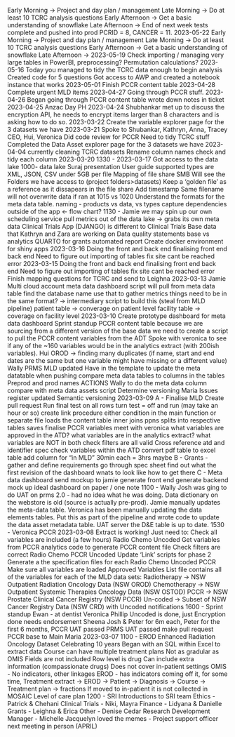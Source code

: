 Early Morning -> Project and day plan / management
Late Morning -> Do at least 10 TCRC analysis questions
Early Afternoon -> Get a basic understanding of snowflake
Late Afternoon ->
End of next week tests complete and pushed into prod
PCRID = 8, CANCER = 11.
2023-05-22 
Early Morning -> Project and day plan / management
Late Morning -> Do at least 10 TCRC analysis questions
Early Afternoon -> Get a basic understanding of snowflake
Late Afternoon ->
2023-05-19 
Check importing / managing very large tables in PowerBI, preprocessing? Permutation calculations?
2023-05-16 
Today you managed to tidy the TCRC data enough to begin analysis
Created code for 5 questions
Got access to AWP and created a notebook instance that works
2023-05-01 
Finish PCCR content table
2023-04-28 
Complete urgent MLD items
2023-04-27 
Going through PCCR stuff.
2023-04-26 
Began going through PCCR content table wrote down notes in ticket
2023-04-25 
Anzac Day PH
2023-04-24 
Shubhankar met up to discuss the encryption API, he needs to encrypt items larger than 8 characters and is asking how to do so.
2023-03-22 
Create the variable explorer page for the 3 datasets we have
2023-03-21 
Spoke to Shubankar, Kathryn, Anna, Tracey CEO, Hui, Veronica
Did code review for PCCR
Need to tidy TCRC stuff
Completed the Data Asset explorer page for the 3 datasets we have
2023-04-04 
currently cleaning TCRC datasets
Rename column names
check and tidy each column
2023-03-20 
1330 -
2023-03-17 
Got access to the data lake
1000- data lake
Suraj presentation
User guide
supported types are XML, JSON, CSV under 5GB per file
Mapping of file share SMB
Will see the Folders we have access to (project folders>datasets)
Keep a ‘golden file’ as a reference as it dissapears in the file share
Add timestamp
Same filename will not overwrite data if ran at 1015 vs 1020
Understand the formats for the meta data table.
naming - products vs data, vs types
capture dependencies outside of the app <- flow chart?
1130 - Jamie
we may spin up our own scheduling service
pull metrics out of the data lake -> grabs its own meta data
Clinical Trials App (DJANGO) is different to Clinical Trials Base data that Kathryn and Zara are working on
Data quality statements
base vs analytics
QUARTO for grants automated report
Create docker environment for shiny apps
2023-03-16 
Doing the front and back end finalising
front end
back end
Need to figure out importing of tables
fix site cant be reached error
2023-03-15 
Doing the front and back end finalising
front end
back end
Need to figure out importing of tables
fix site cant be reached error
Finish mapping questions for TCRC and send to Leighna
2023-03-13 
Jamie
Multi cloud account
meta data dashboard
script will pull from meta data table
find the database name
use that to gather metrics
things need to be in the same format? -> intermediary script to build this (steal from MLD pipeline)
patient table -> converage on patient level
facility table -> coverage on facility level
2023-03-10 
Create prototype dashboard for meta data dashboard
Sprint standup
PCCR content table
because we are sourcing from a different version of the base data we need to create a script to pull the PCCR content variables from the ADT
Spoke with veronica to see if any of the ~160 variables would be in the analytics extract (with 200ish variables).
Hui OROD -> finding many duplicates (if name, start and end dates are the same but one variable might have missing or a different value)
Wally
PRMS MLD updated
Have in the template to update the meta datatable when pushing
compare meta data tables to columns in the tables
Preprod and prod names
ACTIONS
Wally to do the meta data column compare with meta data assets script
Determine versioning
Maria
Issues register updated
Semantic versioning
2023-03-09 
A - Finalise MLD
Create pull request
Run final test on all rows
turn test = off and run (may take an hour or so)
create link procedure
either condition in the main function or separate file
loads the content table
inner joins ppns
splits into respective tables
saves
finalise PCCR variables
meet with veronica
what variables are approved in the ATD?
what variables are in the analytics extract?
what variables are NOT in both
check filters are all valid
Cross reference atd and identifier spec
check variables within the ATD
convert pdf table to excel table
add column for “in MLD”
30min each = 3hrs maybe
B - Grants - gather and define requirements
go through spec sheet
find out what the first revision of the dashboard wnats to look like
how to get there
C - Meta data dashboard
send mockup to jamie
generate front end
generate backend
mock up ideal dashboard on paper / one note
1100 - Wally
Josh was ging to do UAT on prms 2.0 - had no idea what he was doing. Data dictionary on the webstore is old (source is actually pre-prod). Jamie manually updates the meta-data table. Veronica has been manually updating the data elements tables. Put this as part of the pipeline and wrote code to update the data asset metadata table. UAT server the D&E table is up to date.
1530 - Veronica PCCR
2023-03-08 
Extract is working! Just need to:
Check all variables are included (a few hours)
Radio
Chemo
Uncoded
Get variables from PCCR analytics code to generate PCCR content file
Check filters are correct
Radio
Chemo
PCCR
Uncoded
Update ‘Link’ scripts for phase 2
Generate a the specification files for each
Radio
Chemo
Uncoded
PCCR
Make sure all variables are loaded
Approved Variables List file contains all of the variables for each of the MLD data sets:
Radiotherapy -> NSW Outpatient Radiation Oncology Data (NSW OROD)
Chemotherapy -> NSW Outpatient Systemic Therapies Oncology Data (NSW OSTOD)
PCCR -> NSW Prostate Clinical Cancer Registry (NSW PCCR)
Un-coded -> Subset of NSW Cancer Registry Data (NSW CRD) with Uncoded notifications
1600 - Sprint standup
Ewan - at dentist
Veronica
Phillip
Uncoded is done, just
Encryption done needs endorsement
Sheena
Josh & Peter for 6m each, Peter for the first 6 months,
PCCR UAT passed
PRMS UAT passed
make pull request PCCR base to Main
Maria
2023-03-07 
1100 - EROD
Enhanced Radiation Oncology Dataset
Celebrating 10 years
Began with an SQL within Excel to extract data
Course can have multiple treatment plans
Not as gradular as OMIS
Fields are not included
Row level is drug
Can include extra information (compassionate drugs)
Does not cover in-patient settings
OMIS - No indicators, other linkages
EROD - has indicators coming off it, for some time,
Treatment extract -> EROD -> Patient -> Diagnosis -> Course -> Treatment plan -> fractions
If moved to in-patient it is not collected in MOSAIC
Level of care plan
1200 - SRI
Introductions to SRI team
Ethics - Patrick & Chehani
Clinical Trials - Niki, Mayra
Finance - Lidyana & Danielle
Grants - Leighna & Erica
Other - Denise
Cedar
Research Development Manager - Michelle
Jacquelyn loved the memes - Project support officer
next meeting in person (APRIL)
